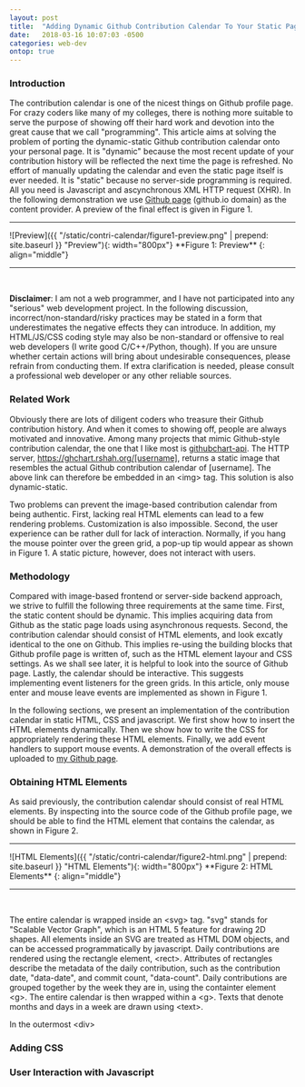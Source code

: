 ```yaml
---
layout: post
title:  "Adding Dynamic Github Contribution Calendar To Your Static Page"
date:   2018-03-16 10:07:03 -0500
categories: web-dev
ontop: true
---
```


### Introduction

The contribution calendar is one of the nicest things on Github profile page. For crazy coders
like many of my colleges, there is nothing more suitable to serve the purpose of
showing off their hard work and devotion into the great cause that we call "programming". 
This article aims at solving the problem of porting the dynamic-static Github contribution calendar
onto your personal page. It is "dynamic" because the most recent update of your 
contribution history will be reflected the next time the page is refreshed. No effort of manually
updating the calendar and even the static page itself is ever needed. It is "static" because 
no server-side programming is required. All you need is Javascript and ascynchronous XML HTTP request (XHR).
In the following demonstration we use [Github page](https://pages.github.com/) (github.io domain) 
as the content provider. A preview of the final effect is given in Figure 1.

<hr />
![Preview]({{ "/static/contri-calendar/figure1-preview.png" | prepend: site.baseurl }} "Preview"){: width="800px"}
**Figure 1: Preview**
{: align="middle"}
<hr /><br />

**Disclaimer**: I am not a web programmer, and I have not participated into any "serious" web development project.
In the following discussion, incorrect/non-standard/risky practices may be stated in a form that underestimates the
negative effects they can introduce. In addition, my HTML/JS/CSS coding style may also be non-standard or offensive to
real web developers (I write good C/C++/Python, though). If you are unsure whether certain actions will bring about
undesirable consequences, please refrain from conducting them. If extra clarification is needed, please consult a 
professional web developer or any other reliable sources. 

### Related Work

Obviously there are lots of diligent coders who treasure their Github contribution history. And when it comes 
to showing off, people are always motivated and innovative. Among many projects that mimic Github-style
contribution calendar, the one that I like most is
[githubchart-api](https://github.com/2016rshah/githubchart-api). The 
HTTP server, https://ghchart.rshah.org/[username], returns a static image that resembles the actual
Github contribution calendar of [username]. The above link can therefore be embedded in an \<img\> tag.
This solution is also dynamic-static.

Two problems can prevent the image-based contribution calendar from being authentic. First, lacking real HTML elements 
can lead to a few rendering problems. Customization is also impossible. Second, the user experience 
can be rather dull for lack of interaction. Normally, if you hang the mouse pointer over the green grid,
a pop-up tip would appear as shown in Figure 1. A static picture, however, does not interact with users.

### Methodology

Compared with image-based frontend or server-side backend approach, we strive to fulfill the following three requirements
at the same time. First, the static content should be dynamic. This implies acquiring data from Github as the 
static page loads using asynchronous requests. Second, the contribution calendar should consist of HTML elements, 
and look excatly identical to the one on Github. This implies re-using the building blocks that Github profile page is
written of, such as the HTML element layour and CSS settings. As we shall see later, it is helpful to look into the 
source of Github page. Lastly, the calendar should be interactive. This suggests implementing event listeners for the 
green grids. In this article, only mouse enter and mouse leave events are implemented as shown in Figure 1.

In the following sections, we present an implementation of the contribution calendar in static HTML, CSS and javascript.
We first show how to insert the HTML elements dynamically. Then we show how to write the CSS for appropriately rendering 
these HTML elements. Finally, we add event handlers to support mouse events. A demonstration of the overall
effects is uploaded to [my Github page](https://wangziqi2013.github.io/).

### Obtaining HTML Elements

As said previously, the contribution calendar should consist of real HTML elements. By inspecting into the source code 
of the Github profile page, we should be able to find the HTML element that contains the calendar, as shown in Figure 2.

<hr />
![HTML Elements]({{ "/static/contri-calendar/figure2-html.png" | prepend: site.baseurl }} "HTML Elements"){: width="800px"}
**Figure 2: HTML Elements**
{: align="middle"}
<hr /><br />

The entire calendar is wrapped inside an \<svg\> tag. "svg" stands for "Scalable Vector Graph", which is an HTML 5 feature for 
drawing 2D shapes. All elements inside an SVG are treated as HTML DOM objects, and can be accessed programmatically by javascript.
Daily contributions are rendered using the rectangle element, \<rect\>. Attributes of rectangles describe the metadata of the daily 
contribution, such as the contribution date, "data-date", and commit count, "data-count". Daily contributions are grouped together
by the week they are in, using the containter element \<g\>. The entire calendar is then wrapped within a \<g\>. Texts that denote
months and days in a week are drawn using \<text\>. 

In the outermost \<div\>

### Adding CSS

### User Interaction with Javascript